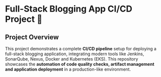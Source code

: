 # Full-Stack Blogging App CI/CD Project 🚀

## Project Overview
This project demonstrates a complete **CI/CD pipeline** setup for deploying a full-stack blogging application, integrating modern tools like Jenkins, SonarQube, Nexus, Docker and Kubernetes (EKS). This repository showcases the **automation of code quality checks, artifact management and application deployment** in a production-like environment.

